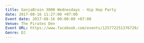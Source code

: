 ```yaml
---
title: GanjaBrain 3000 Wednesdays - Hip Hop Party
date: 2017-08-16 11:27:00 +07:00
Event date: 2017-08-16 00:00:00 +07:00
Venue: The Pirates Den
Event URL: https://www.facebook.com/events/125772251376729/
Genre: DJ
---
```


